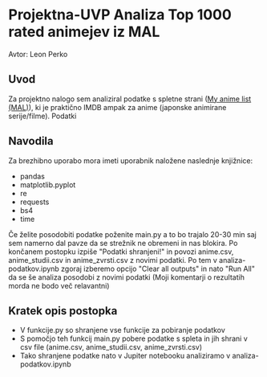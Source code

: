 # Projektna-UVP Analiza Top 1000 rated animejev iz MAL
Avtor: Leon Perko
## Uvod
Za projektno nalogo sem analiziral podatke s spletne strani ([My anime list (MAL)](https://myanimelist.net/)), ki je praktično IMDB ampak za anime (japonske animirane serije/filme). Podatki 
## Navodila
Za brezhibno uporabo mora imeti uporabnik naložene naslednje knjižnice:
- pandas
- matplotlib.pyplot
- re
- requests
- bs4
- time

Če želite posodobiti podatke poženite main.py a to bo trajalo 20-30 min saj sem namerno dal pavze da se strežnik ne obremeni in nas blokira. Po končanem postopku izpiše "Podatki shranjeni!" in povozi anime.csv, anime_studii.csv in anime_zvrsti.csv z novimi podatki. Po tem v analiza-podatkov.ipynb zgoraj izberemo opcijo "Clear all outputs" in nato "Run All" da se še analiza posodobi z novimi podatki (Moji komentarji o rezultatih morda ne bodo več relavantni)
## Kratek opis postopka
- V funkcije.py so shranjene vse funkcije za pobiranje podatkov
- S pomočjo teh funkcij main.py pobere podatke s spleta in jih shrani v csv file (anime.csv, anime_studii.csv, anime_zvrsti.csv)
- Tako shranjene podatke nato v Jupiter notebooku analiziramo v analiza-podatkov.ipynb